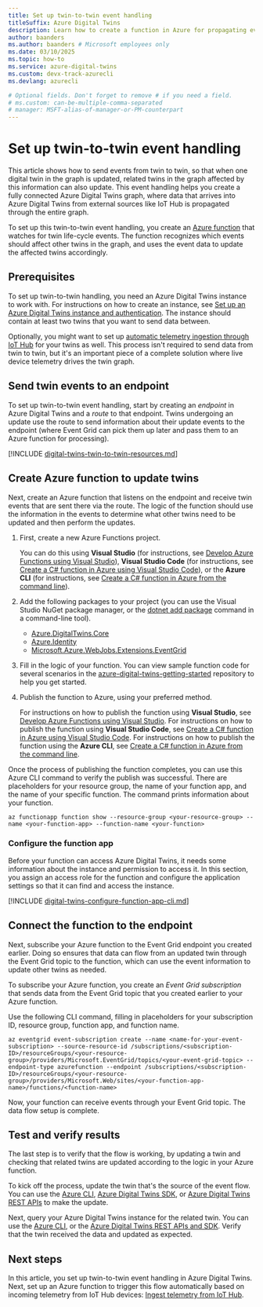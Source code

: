 ```yaml
---
title: Set up twin-to-twin event handling
titleSuffix: Azure Digital Twins
description: Learn how to create a function in Azure for propagating events through the twin graph.
author: baanders
ms.author: baanders # Microsoft employees only
ms.date: 03/10/2025
ms.topic: how-to
ms.service: azure-digital-twins
ms.custom: devx-track-azurecli
ms.devlang: azurecli

# Optional fields. Don't forget to remove # if you need a field.
# ms.custom: can-be-multiple-comma-separated
# manager: MSFT-alias-of-manager-or-PM-counterpart
---
```


# Set up twin-to-twin event handling

This article shows how to send events from twin to twin, so that when one digital twin in the graph is updated, related twins in the graph affected by this information can also update. This event handling helps you create a fully connected Azure Digital Twins graph, where data that arrives into Azure Digital Twins from external sources like IoT Hub is propagated through the entire graph.

To set up this twin-to-twin event handling, you create an [Azure function](../azure-functions/functions-overview.md) that watches for twin life-cycle events. The function recognizes which events should affect other twins in the graph, and uses the event data to update the affected twins accordingly.

## Prerequisites

To set up twin-to-twin handling, you need an Azure Digital Twins instance to work with. For instructions on how to create an instance, see [Set up an Azure Digital Twins instance and authentication](./how-to-set-up-instance-portal.md). The instance should contain at least two twins that you want to send data between.

Optionally, you might want to set up [automatic telemetry ingestion through IoT Hub](how-to-ingest-iot-hub-data.md) for your twins as well. This process isn't required to send data from twin to twin, but it's an important piece of a complete solution where live device telemetry drives the twin graph.

## Send twin events to an endpoint

To set up twin-to-twin event handling, start by creating an *endpoint* in Azure Digital Twins and a *route* to that endpoint. Twins undergoing an update use the route to send information about their update events to the endpoint (where Event Grid can pick them up later and pass them to an Azure function for processing).

[!INCLUDE [digital-twins-twin-to-twin-resources.md](../../includes/digital-twins-twin-to-twin-resources.md)]

## Create Azure function to update twins

Next, create an Azure function that listens on the endpoint and receive twin events that are sent there via the route. The logic of the function should use the information in the events to determine what other twins need to be updated and then perform the updates.

1. First, create a new Azure Functions project. 

    You can do this using **Visual Studio** (for instructions, see [Develop Azure Functions using Visual Studio](../azure-functions/functions-develop-vs.md#create-an-azure-functions-project)), **Visual Studio Code** (for instructions, see [Create a C# function in Azure using Visual Studio Code](../azure-functions/create-first-function-vs-code-csharp.md?tabs=in-process#create-an-azure-functions-project)), or the **Azure CLI** (for instructions, see [Create a C# function in Azure from the command line](../azure-functions/create-first-function-cli-csharp.md?tabs=azure-cli%2Cin-process#create-a-local-function-project)).

2. Add the following packages to your project (you can use the Visual Studio NuGet package manager, or the [dotnet add package](/dotnet/core/tools/dotnet-add-package) command in a command-line tool).

    * [Azure.DigitalTwins.Core](https://www.nuget.org/packages/Azure.DigitalTwins.Core/)
    * [Azure.Identity](https://www.nuget.org/packages/Azure.Identity/)
    * [Microsoft.Azure.WebJobs.Extensions.EventGrid](https://www.nuget.org/packages/Microsoft.Azure.WebJobs.Extensions.EventGrid)

3. Fill in the logic of your function. You can view sample function code for several scenarios in the [azure-digital-twins-getting-started](https://github.com/Azure-Samples/azure-digital-twins-getting-started/tree/main/azure-functions) repository to help you get started.

5. Publish the function to Azure, using your preferred method.

    For instructions on how to publish the function using **Visual Studio**, see [Develop Azure Functions using Visual Studio](../azure-functions/functions-develop-vs.md#publish-to-azure). For instructions on how to publish the function using **Visual Studio Code**, see [Create a C# function in Azure using Visual Studio Code](../azure-functions/create-first-function-vs-code-csharp.md?tabs=in-process#publish-the-project-to-azure). For instructions on how to publish the function using the **Azure CLI**, see [Create a C# function in Azure from the command line](../azure-functions/create-first-function-cli-csharp.md?tabs=azure-cli%2Cin-process#deploy-the-function-project-to-azure).

Once the process of publishing the function completes, you can use this Azure CLI command to verify the publish was successful. There are placeholders for your resource group, the name of your function app, and the name of your specific function. The command prints information about your function.

```azurecli-interactive
az functionapp function show --resource-group <your-resource-group> --name <your-function-app> --function-name <your-function>
```

### Configure the function app

Before your function can access Azure Digital Twins, it needs some information about the instance and permission to access it. In this section, you assign an access role for the function and configure the application settings so that it can find and access the instance.

[!INCLUDE [digital-twins-configure-function-app-cli.md](../../includes/digital-twins-configure-function-app-cli.md)]

## Connect the function to the endpoint

Next, subscribe your Azure function to the Event Grid endpoint you created earlier. Doing so ensures that data can flow from an updated twin through the Event Grid topic to the function, which can use the event information to update other twins as needed.

To subscribe your Azure function, you create an *Event Grid subscription* that sends data from the Event Grid topic that you created earlier to your Azure function.

Use the following CLI command, filling in placeholders for your subscription ID, resource group, function app, and function name.

```azurecli-interactive
az eventgrid event-subscription create --name <name-for-your-event-subscription> --source-resource-id /subscriptions/<subscription-ID>/resourceGroups/<your-resource-group>/providers/Microsoft.EventGrid/topics/<your-event-grid-topic> --endpoint-type azurefunction --endpoint /subscriptions/<subscription-ID>/resourceGroups/<your-resource-group>/providers/Microsoft.Web/sites/<your-function-app-name>/functions/<function-name> 
```

Now, your function can receive events through your Event Grid topic. The data flow setup is complete.

## Test and verify results

The last step is to verify that the flow is working, by updating a twin and checking that related twins are updated according to the logic in your Azure function.

To kick off the process, update the twin that's the source of the event flow. You can use the [Azure CLI](/cli/azure/dt/twin#az-dt-twin-update), [Azure Digital Twins SDK](how-to-manage-twin.md#update-a-digital-twin), or [Azure Digital Twins REST APIs](how-to-use-apis.md?tabs=data-plane) to make the update.

Next, query your Azure Digital Twins instance for the related twin. You can use the [Azure CLI](/cli/azure/dt/twin#az-dt-twin-query), or the [Azure Digital Twins REST APIs and SDK](how-to-query-graph.md#run-queries-with-the-api). Verify that the twin received the data and updated as expected.

## Next steps

In this article, you set up twin-to-twin event handling in Azure Digital Twins. Next, set up an Azure function to trigger this flow automatically based on incoming telemetry from IoT Hub devices: [Ingest telemetry from IoT Hub](how-to-ingest-iot-hub-data.md).
